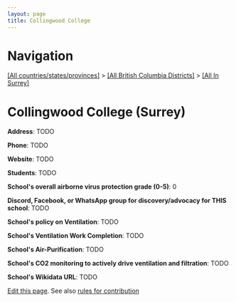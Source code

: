 ```yaml
---
layout: page
title: Collingwood College
---
```

# Navigation

[[All countries/states/provinces]](../../..) > [[All British Columbia Districts]](../..) > [[All In Surrey]](..)

# Collingwood College (Surrey)

**Address**: TODO

**Phone**: TODO

**Website**: TODO

**Students**: TODO

**School's overall airborne virus protection grade (0-5)**: 0

**Discord, Facebook, or WhatsApp group for discovery/advocacy for THIS school**: TODO

**School's policy on Ventilation**: TODO

**School's Ventilation Work Completion**: TODO

**School's Air-Purification**: TODO

**School's CO2 monitoring to actively drive ventilation and filtration**: TODO

**School's Wikidata URL**: TODO


[Edit this page](https://github.com/ventilate-schools/BC/edit/main/./Surrey/Collingwood_College.md). See also [rules for contribution](../../../contribution-rules/)
